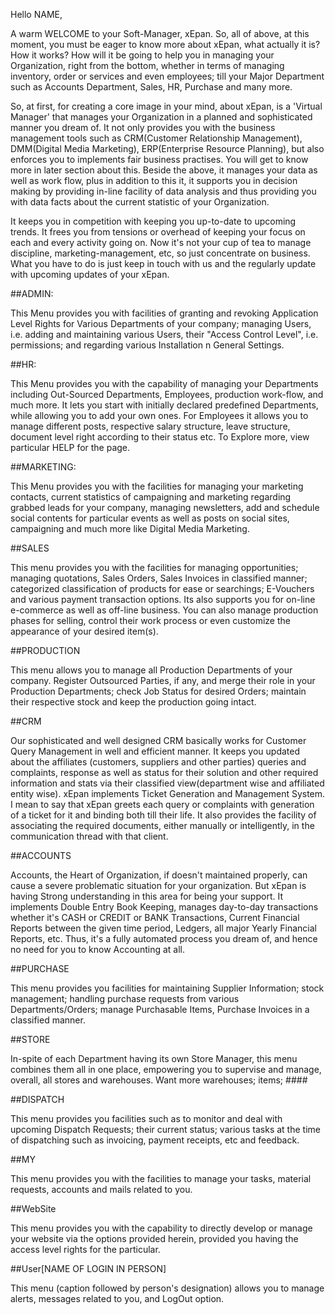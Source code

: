 Hello NAME,

A warm WELCOME to your Soft-Manager, xEpan. So, all of above, at this moment, you must be eager to know more about xEpan, what actually it is? How it works? How will it be going to help you in managing your Organization, right from the bottom, whether in terms of managing inventory, order or services and even employees; till your Major Department such as Accounts Department, Sales, HR, Purchase and many more.

So, at first, for creating a core image in your mind, about xEpan, is a 'Virtual Manager' that manages your Organization in a planned and sophisticated manner you dream of. It not only provides you with the business management tools such as CRM(Customer Relationship Management), DMM(Digital Media Marketing), ERP(Enterprise Resource Planning), but also enforces you to implements fair business practises. You will get to know more in later section about this. Beside the above, it manages your data as well as work flow, plus in addition to this it, it supports you in decision making by providing in-line facility of data analysis and thus providing you with data facts about the current statistic of your Organization.

It keeps you in competition with keeping you up-to-date to upcoming trends. It frees you from tensions or overhead of keeping your focus on each and every activity going on. Now it's not your cup of tea to manage discipline, marketing-management, etc, so just concentrate on business. What you have to do is just keep in touch with us and the regularly update with upcoming updates of your xEpan.


##ADMIN:

This Menu provides you with facilities of granting and revoking Application Level Rights for Various Departments of your company; managing Users, i.e. adding and maintaining various Users, their "Access Control Level", i.e. permissions; and regarding various Installation n General Settings.


##HR:

This Menu provides you with the capability of managing your Departments including Out-Sourced Departments, Employees, production work-flow, and much more. It lets you start with initially declared predefined Departments, while allowing you to add your own ones. For Employees it allows you to manage different posts, respective salary structure, leave structure, document level right according to their status etc. To Explore more, view particular HELP for the page.

 
##MARKETING:
 
This Menu provides you with the facilities for managing your marketing contacts, current statistics of campaigning and marketing regarding grabbed leads for your company, managing newsletters, add and schedule social contents for particular events as well as posts on social sites, campaigning and much more like Digital Media Marketing.

 
##SALES
 
 This menu provides you with the facilities for managing opportunities; managing quotations, Sales Orders, Sales Invoices in classified manner; categorized classification of products for ease or searchings; E-Vouchers and various payment transaction options. Its also supports you for on-line e-commerce as well as off-line business. You can also manage production phases for selling, control their work process or even customize the appearance of your desired item(s).

 
##PRODUCTION 
 
 This menu allows you to manage all Production Departments of your company. Register Outsourced Parties, if any, and merge their role in your Production Departments; check Job Status for desired Orders; maintain their respective stock and keep the production going intact.

 
##CRM

Our sophisticated and well designed CRM basically works for Customer Query Management in well and efficient manner. It keeps you updated about the affiliates (customers, suppliers and other parties) queries and complaints, response as well as status for their solution and other required information and stats via their classified view(department wise and affiliated entity wise). xEpan implements Ticket Generation and Management System. I mean to say that xEpan greets each query or complaints with generation of a ticket for it and binding both till their life. It also provides the facility of associating the required documents, either manually or intelligently, in the communication thread with that client.


##ACCOUNTS
 
Accounts, the Heart of Organization, if doesn't maintained properly, can cause a severe problematic situation for your organization. But xEpan is having Strong understanding in this area for being your support. It implements Double Entry Book Keeping, manages day-to-day transactions whether it's CASH or CREDIT or BANK Transactions, Current Financial Reports between the given time period, Ledgers, all major Yearly Financial Reports, etc. Thus, it's a fully automated process you dream of, and hence no need for you to know Accounting at all.

 
##PURCHASE
 
This menu provides you facilities for maintaining Supplier Information; stock management; handling purchase requests from various Departments/Orders; manage Purchasable Items, Purchase Invoices in a classified manner.

 
##STORE

In-spite of each Department having its own Store Manager, this menu combines them all in one place, empowering you to supervise and manage, overall, all stores and warehouses. Want more warehouses; items; ####


##DISPATCH
 
This menu provides you facilities such as to monitor and deal with upcoming Dispatch Requests; their current status; various tasks at the time of dispatching such as invoicing, payment receipts, etc and feedback.

##MY

This menu provides you with the facilities to manage your tasks, material requests, accounts and mails related to you.

##WebSite 

This menu provides you with the capability to directly develop or manage your website via the options provided herein,  provided you having the access level rights for the particular.

##User[NAME OF LOGIN IN PERSON]

This menu (caption followed by person's designation) allows you to manage alerts, messages related to you, and LogOut option.